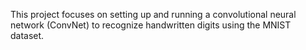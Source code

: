 This project focuses on setting up and running a convolutional neural network (ConvNet) to recognize handwritten digits using the MNIST dataset.
